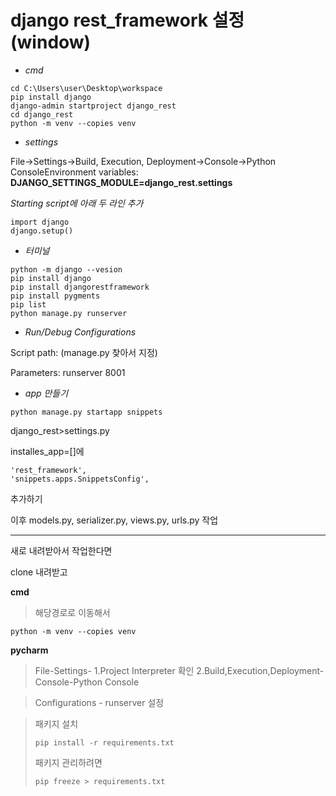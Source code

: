 # django rest_framework 설정 (window)

- *cmd*

```
cd C:\Users\user\Desktop\workspace
pip install django
django-admin startproject django_rest
cd django_rest
python -m venv --copies venv
```



- *settings*

File->Settings->Build, Execution, Deployment->Console->Python ConsoleEnvironment variables: **DJANGO_SETTINGS_MODULE=django_rest.settings**

*Starting script에 아래 두 라인 추가*

```
import django
django.setup()
```



- *터미널*

```
python -m django --vesion
pip install django
pip install djangorestframework
pip install pygments
pip list
python manage.py runserver
```



- *Run/Debug Configurations*

Script path: (manage.py 찾아서 지정)

Parameters: runserver 8001



- *app 만들기*

```
python manage.py startapp snippets
```

django_rest>settings.py

installes_app=[]에

```
'rest_framework',
'snippets.apps.SnippetsConfig',
```

추가하기



이후 models.py, serializer.py, views.py, urls.py 작업



---

새로 내려받아서 작업한다면

clone 내려받고

**cmd**

> 해당경로로 이동해서

```
python -m venv --copies venv
```



**pycharm**

> File-Settings- 1.Project Interpreter 확인
>                         2.Build,Execution,Deployment-Console-Python Console

> Configurations - runserver 설정

> 패키지 설치
>
> ```
> pip install -r requirements.txt
> ```
>
> 패키지 관리하려면
>
> ```
> pip freeze > requirements.txt
> ```